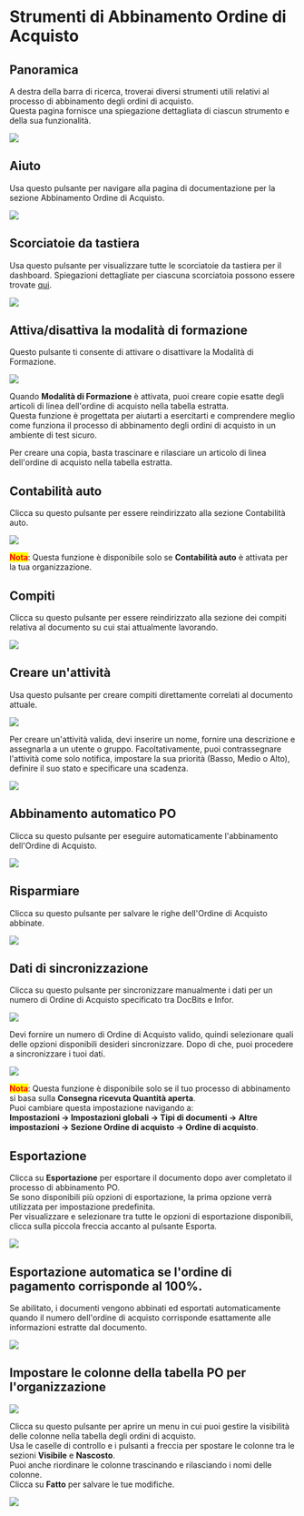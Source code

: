 # Strumenti di Abbinamento Ordine di Acquisto

## Panoramica

A destra della barra di ricerca, troverai diversi strumenti utili relativi al processo di abbinamento degli ordini di acquisto.\
Questa pagina fornisce una spiegazione dettagliata di ciascun strumento e della sua funzionalità.

![](https://docs.docbits.com/~gitbook/image?url=https%3A%2F%2F578966019-files.gitbook.io%2F%7E%2Ffiles%2Fv0%2Fb%2Fgitbook-x-prod.appspot.com%2Fo%2Fspaces%252FT2n2w4uDCJvv7CJ5zrdk%252Fuploads%252FxPOM1IzmTGgCCAE4tAQg%252Fpo_match_tools_0.png%3Falt%3Dmedia%26token%3D420e0d50-d5c8-4b7b-8ec6-26ca9e2d7a68\&width=768\&dpr=4\&quality=100\&sign=5d32419c\&sv=2)

## Aiuto

Usa questo pulsante per navigare alla pagina di documentazione per la sezione Abbinamento Ordine di Acquisto.

![](https://docs.docbits.com/~gitbook/image?url=https%3A%2F%2F578966019-files.gitbook.io%2F%7E%2Ffiles%2Fv0%2Fb%2Fgitbook-x-prod.appspot.com%2Fo%2Fspaces%252FT2n2w4uDCJvv7CJ5zrdk%252Fuploads%252FaCmR8UlFph044QbGC0md%252Fpo_tools_new_1.png%3Falt%3Dmedia%26token%3D52c9dcf2-09f3-43b6-ae57-29c74269fae7\&width=768\&dpr=4\&quality=100\&sign=91566cfd\&sv=2)

## Scorciatoie da tastiera

Usa questo pulsante per visualizzare tutte le scorciatoie da tastiera per il dashboard. Spiegazioni dettagliate per ciascuna scorciatoia possono essere trovate [qui](keyboard-shortcuts.md).

![](https://docs.docbits.com/~gitbook/image?url=https%3A%2F%2F578966019-files.gitbook.io%2F%7E%2Ffiles%2Fv0%2Fb%2Fgitbook-x-prod.appspot.com%2Fo%2Fspaces%252FT2n2w4uDCJvv7CJ5zrdk%252Fuploads%252FnBYimOUtsJ2pc9D0kpnh%252Fpo_tools_new_2.png%3Falt%3Dmedia%26token%3De5f39a8f-08af-4855-ae6e-df320cccadc2\&width=768\&dpr=4\&quality=100\&sign=f56aaa68\&sv=2)

## Attiva/disattiva la modalità di formazione

Questo pulsante ti consente di attivare o disattivare la Modalità di Formazione.

![](https://docs.docbits.com/~gitbook/image?url=https%3A%2F%2F578966019-files.gitbook.io%2F%7E%2Ffiles%2Fv0%2Fb%2Fgitbook-x-prod.appspot.com%2Fo%2Fspaces%252FT2n2w4uDCJvv7CJ5zrdk%252Fuploads%252FSRhb270xd4USa8ekUfrC%252Fpo_tools_new_3.png%3Falt%3Dmedia%26token%3D8cd33e2e-d8f2-43b5-9a35-2f11898374df\&width=768\&dpr=4\&quality=100\&sign=647faf64\&sv=2)

Quando **Modalità di Formazione** è attivata, puoi creare copie esatte degli articoli di linea dell'ordine di acquisto nella tabella estratta.\
Questa funzione è progettata per aiutarti a esercitarti e comprendere meglio come funziona il processo di abbinamento degli ordini di acquisto in un ambiente di test sicuro.

Per creare una copia, basta trascinare e rilasciare un articolo di linea dell'ordine di acquisto nella tabella estratta.

## Contabilità auto

Clicca su questo pulsante per essere reindirizzato alla sezione Contabilità auto.

![](https://docs.docbits.com/~gitbook/image?url=https%3A%2F%2F578966019-files.gitbook.io%2F%7E%2Ffiles%2Fv0%2Fb%2Fgitbook-x-prod.appspot.com%2Fo%2Fspaces%252FT2n2w4uDCJvv7CJ5zrdk%252Fuploads%252FDWhY584i0OUo1no12E2v%252Fpo_match_tools_12.png%3Falt%3Dmedia%26token%3D818d1ea7-974d-40a0-85e3-4531a83400c2\&width=768\&dpr=4\&quality=100\&sign=cd60c9b6\&sv=2)

<mark style="color:red;">**Nota**</mark>: Questa funzione è disponibile solo se **Contabilità auto** è attivata per la tua organizzazione.

## Compiti

Clicca su questo pulsante per essere reindirizzato alla sezione dei compiti relativa al documento su cui stai attualmente lavorando.

![](https://docs.docbits.com/~gitbook/image?url=https%3A%2F%2F578966019-files.gitbook.io%2F%7E%2Ffiles%2Fv0%2Fb%2Fgitbook-x-prod.appspot.com%2Fo%2Fspaces%252FT2n2w4uDCJvv7CJ5zrdk%252Fuploads%252FmoDaPQZ9RlYHuLdfiHAB%252Fpo_tools_new_11.png%3Falt%3Dmedia%26token%3D55d0e964-c847-4919-ae65-93da52160408\&width=768\&dpr=4\&quality=100\&sign=37af2a94\&sv=2)

## Creare un'attività

Usa questo pulsante per creare compiti direttamente correlati al documento attuale.

![](https://docs.docbits.com/~gitbook/image?url=https%3A%2F%2F578966019-files.gitbook.io%2F%7E%2Ffiles%2Fv0%2Fb%2Fgitbook-x-prod.appspot.com%2Fo%2Fspaces%252FT2n2w4uDCJvv7CJ5zrdk%252Fuploads%252FCHDqycIesIISTqORnhBr%252Fpo_tools_new_4.png%3Falt%3Dmedia%26token%3D4d1855d4-1acb-439b-a822-da683e02d7a7\&width=768\&dpr=4\&quality=100\&sign=af2d0353\&sv=2)

Per creare un'attività valida, devi inserire un nome, fornire una descrizione e assegnarla a un utente o gruppo. Facoltativamente, puoi contrassegnare l'attività come solo notifica, impostare la sua priorità (Basso, Medio o Alto), definire il suo stato e specificare una scadenza.

![](https://docs.docbits.com/~gitbook/image?url=https%3A%2F%2F578966019-files.gitbook.io%2F%7E%2Ffiles%2Fv0%2Fb%2Fgitbook-x-prod.appspot.com%2Fo%2Fspaces%252FT2n2w4uDCJvv7CJ5zrdk%252Fuploads%252FRKfrTkWs0IZ6lqEHPPTn%252Fpo_match_tools_9.png%3Falt%3Dmedia%26token%3D3ac2c7a0-454d-4337-9195-1eaaa6fdb8ad\&width=768\&dpr=4\&quality=100\&sign=99ef14d1\&sv=2)

## Abbinamento automatico PO

Clicca su questo pulsante per eseguire automaticamente l'abbinamento dell'Ordine di Acquisto.

![](https://docs.docbits.com/~gitbook/image?url=https%3A%2F%2F578966019-files.gitbook.io%2F%7E%2Ffiles%2Fv0%2Fb%2Fgitbook-x-prod.appspot.com%2Fo%2Fspaces%252FT2n2w4uDCJvv7CJ5zrdk%252Fuploads%252Flsdom16blO6pMF5rtQYS%252Fpo_tools_new_5.png%3Falt%3Dmedia%26token%3D616d6600-ff52-478a-9282-518212360106\&width=768\&dpr=4\&quality=100\&sign=ad47d853\&sv=2)

## Risparmiare

Clicca su questo pulsante per salvare le righe dell'Ordine di Acquisto abbinate.

![](https://docs.docbits.com/~gitbook/image?url=https%3A%2F%2F578966019-files.gitbook.io%2F%7E%2Ffiles%2Fv0%2Fb%2Fgitbook-x-prod.appspot.com%2Fo%2Fspaces%252FT2n2w4uDCJvv7CJ5zrdk%252Fuploads%252FZ9ou72AJwvme2F7RWG7P%252Fpo_tools_new_6.png%3Falt%3Dmedia%26token%3D1d8ef55e-5ff1-4ee7-ac81-b76ff583a353\&width=768\&dpr=4\&quality=100\&sign=a17e5c90\&sv=2)

## Dati di sincronizzazione

Clicca su questo pulsante per sincronizzare manualmente i dati per un numero di Ordine di Acquisto specificato tra DocBits e Infor.

![](https://docs.docbits.com/~gitbook/image?url=https%3A%2F%2F578966019-files.gitbook.io%2F%7E%2Ffiles%2Fv0%2Fb%2Fgitbook-x-prod.appspot.com%2Fo%2Fspaces%252FT2n2w4uDCJvv7CJ5zrdk%252Fuploads%252FcceZaArRjBdKpI5r5u1v%252Fpo_tools_new_7.png%3Falt%3Dmedia%26token%3D49e25f09-de07-42b7-ab3d-a43a35e567c5\&width=768\&dpr=4\&quality=100\&sign=c6e75393\&sv=2)

Devi fornire un numero di Ordine di Acquisto valido, quindi selezionare quali delle opzioni disponibili desideri sincronizzare. Dopo di che, puoi procedere a sincronizzare i tuoi dati.

![](https://docs.docbits.com/~gitbook/image?url=https%3A%2F%2F578966019-files.gitbook.io%2F%7E%2Ffiles%2Fv0%2Fb%2Fgitbook-x-prod.appspot.com%2Fo%2Fspaces%252FT2n2w4uDCJvv7CJ5zrdk%252Fuploads%252FqRWhRKZV6cbDnXWvhYZ1%252Fpo_match_tools_10.png%3Falt%3Dmedia%26token%3Dd3bcac16-a954-4d96-a750-58b90e32525f\&width=768\&dpr=4\&quality=100\&sign=612664bf\&sv=2)

<mark style="color:red;">**Nota**</mark>: Questa funzione è disponibile solo se il tuo processo di abbinamento si basa sulla **Consegna ricevuta Quantità aperta**.\
Puoi cambiare questa impostazione navigando a:\
**Impostazioni → Impostazioni globali → Tipi di documenti → Altre impostazioni → Sezione Ordine di acquisto → Ordine di acquisto**.

## Esportazione

Clicca su **Esportazione** per esportare il documento dopo aver completato il processo di abbinamento PO.\
Se sono disponibili più opzioni di esportazione, la prima opzione verrà utilizzata per impostazione predefinita.\
Per visualizzare e selezionare tra tutte le opzioni di esportazione disponibili, clicca sulla piccola freccia accanto al pulsante Esporta.

![](https://docs.docbits.com/~gitbook/image?url=https%3A%2F%2F578966019-files.gitbook.io%2F%7E%2Ffiles%2Fv0%2Fb%2Fgitbook-x-prod.appspot.com%2Fo%2Fspaces%252FT2n2w4uDCJvv7CJ5zrdk%252Fuploads%252Fzc78lqQthkeTIpANlIAc%252Fpo_tools_new_8.png%3Falt%3Dmedia%26token%3Debdb58e9-b775-40a6-b7bc-82aa66f8811b\&width=768\&dpr=4\&quality=100\&sign=14ac5a25\&sv=2)

## Esportazione automatica se l'ordine di pagamento corrisponde al 100%.

Se abilitato, i documenti vengono abbinati ed esportati automaticamente quando il numero dell'ordine di acquisto corrisponde esattamente alle informazioni estratte dal documento.

![](https://docs.docbits.com/~gitbook/image?url=https%3A%2F%2F578966019-files.gitbook.io%2F%7E%2Ffiles%2Fv0%2Fb%2Fgitbook-x-prod.appspot.com%2Fo%2Fspaces%252FT2n2w4uDCJvv7CJ5zrdk%252Fuploads%252FMXEEO2olxd76yb7VrDBO%252Fpo_tools_new_9.png%3Falt%3Dmedia%26token%3Dd325d795-326c-459b-b359-bad854bed94b\&width=768\&dpr=4\&quality=100\&sign=4742a938\&sv=2)

## Impostare le colonne della tabella PO per l'organizzazione

![](https://docs.docbits.com/~gitbook/image?url=https%3A%2F%2F578966019-files.gitbook.io%2F%7E%2Ffiles%2Fv0%2Fb%2Fgitbook-x-prod.appspot.com%2Fo%2Fspaces%252FT2n2w4uDCJvv7CJ5zrdk%252Fuploads%252F4nQ5loSdHlIebOh4vJ1m%252Fpo_tools_new_10.png%3Falt%3Dmedia%26token%3D84991cc8-f7ae-40f1-ba6c-cdd66722b898\&width=768\&dpr=4\&quality=100\&sign=ec34b898\&sv=2)

Clicca su questo pulsante per aprire un menu in cui puoi gestire la visibilità delle colonne nella tabella degli ordini di acquisto.\
Usa le caselle di controllo e i pulsanti a freccia per spostare le colonne tra le sezioni **Visibile** e **Nascosto**.\
Puoi anche riordinare le colonne trascinando e rilasciando i nomi delle colonne.\
Clicca su **Fatto** per salvare le tue modifiche.

![](https://docs.docbits.com/~gitbook/image?url=https%3A%2F%2F578966019-files.gitbook.io%2F%7E%2Ffiles%2Fv0%2Fb%2Fgitbook-x-prod.appspot.com%2Fo%2Fspaces%252FT2n2w4uDCJvv7CJ5zrdk%252Fuploads%252Fry7dGuhxUG9GcMaYMLGg%252Fpo_match_6.png%3Falt%3Dmedia%26token%3D2362a18a-4f20-40b1-b1be-5b244290100c\&width=768\&dpr=4\&quality=100\&sign=155df965\&sv=2)
